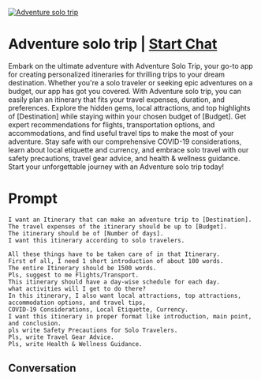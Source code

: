 
[![Adventure solo trip](https://flow-prompt-covers.s3.us-west-1.amazonaws.com/icon/Impressionist/i8.png)](https://gptcall.net/chat.html?data=%7B%22contact%22%3A%7B%22id%22%3A%22b2OqEYkAOxt0BH1rmowNV%22%2C%22flow%22%3Atrue%7D%7D)
# Adventure solo trip | [Start Chat](https://gptcall.net/chat.html?data=%7B%22contact%22%3A%7B%22id%22%3A%22b2OqEYkAOxt0BH1rmowNV%22%2C%22flow%22%3Atrue%7D%7D)
Embark on the ultimate adventure with Adventure Solo Trip, your go-to app for creating personalized itineraries for thrilling trips to your dream destination. Whether you're a solo traveler or seeking epic adventures on a budget, our app has got you covered. With Adventure solo trip, you can easily plan an itinerary that fits your travel expenses, duration, and preferences. Explore the hidden gems, local attractions, and top highlights of [Destination] while staying within your chosen budget of [Budget]. Get expert recommendations for flights, transportation options, and accommodations, and find useful travel tips to make the most of your adventure. Stay safe with our comprehensive COVID-19 considerations, learn about local etiquette and currency, and embrace solo travel with our safety precautions, travel gear advice, and health & wellness guidance. Start your unforgettable journey with an Adventure solo trip today!

# Prompt

```
I want an Itinerary that can make an adventure trip to [Destination].
The travel expenses of the itinerary should be up to [Budget]. 
The itinerary should be of [Number of days].
I want this itinerary according to solo travelers.

All these things have to be taken care of in that Itinerary.
First of all, I need 1 short introduction of about 100 words.
The entire Itinerary should be 1500 words.
Pls, suggest to me Flights/Transport.
This itinerary should have a day-wise schedule for each day. 
what activities will I get to do there?
In this itinerary, I also want local attractions, top attractions, accommodation options, and travel tips, 
COVID-19 Considerations, Local Etiquette, Currency.
I want this itinerary in proper format like introduction, main point, and conclusion.
pls write Safety Precautions for Solo Travelers.
Pls, write Travel Gear Advice.
Pls, write Health & Wellness Guidance.
```

## Conversation




